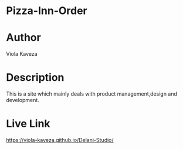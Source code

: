 # Pizza-Inn-Order

# Author
Viola Kaveza

# Description
This is a site which mainly deals with product management,design and development.

# Live Link
https://viola-kaveza.github.io/Delani-Studio/



